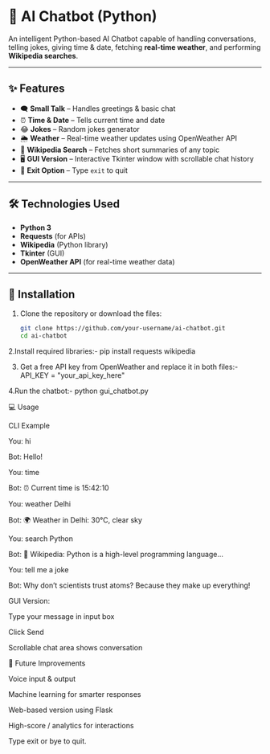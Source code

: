 # 🤖 AI Chatbot (Python)

An intelligent Python-based AI Chatbot capable of handling conversations, telling jokes, giving time & date, fetching **real-time weather**, and performing **Wikipedia searches**.  

---

## ✨ Features  
- 🗨️ **Small Talk** – Handles greetings & basic chat  
- ⏰ **Time & Date** – Tells current time and date  
- 😂 **Jokes** – Random jokes generator  
- 🌦 **Weather** – Real-time weather updates using OpenWeather API  
- 📖 **Wikipedia Search** – Fetches short summaries of any topic  
- 🖥 **GUI Version** – Interactive Tkinter window with scrollable chat history  
- 🚪 **Exit Option** – Type `exit` to quit  

---

## 🛠️ Technologies Used  
- **Python 3**  
- **Requests** (for APIs)  
- **Wikipedia** (Python library)  
- **Tkinter** (GUI)  
- **OpenWeather API** (for real-time weather data)  

---

## 📂 Installation  

1. Clone the repository or download the files:  
   ```bash
   git clone https://github.com/your-username/ai-chatbot.git
   cd ai-chatbot
   
2.Install required libraries:-
 pip install requests wikipedia
 
3. Get a free API key from OpenWeather and replace it in both files:-
API_KEY = "your_api_key_here"

4.Run the chatbot:-
python gui_chatbot.py


💻 Usage

CLI Example

You: hi

Bot: Hello!

You: time

Bot: ⏰ Current time is 15:42:10

You: weather Delhi

Bot: 🌍 Weather in Delhi: 30°C, clear sky

You: search Python

Bot: 📖 Wikipedia: Python is a high-level programming language...

You: tell me a joke

Bot: Why don’t scientists trust atoms? Because they make up everything!

GUI Version:

Type your message in input box

Click Send

Scrollable chat area shows conversation

📌 Future Improvements

Voice input & output

Machine learning for smarter responses

Web-based version using Flask

High-score / analytics for interactions

Type exit or bye to quit.
